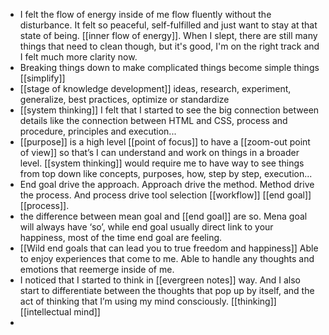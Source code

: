 - I felt the flow of energy inside of me flow fluently without the disturbance. It felt so peaceful, self-fulfilled and just want to stay at that state of being. [[inner flow of energy]]. When I slept, there are still many things that need to clean though, but it's good, I'm on the right track and I felt much more clarity now.
- Breaking things down to make complicated things become simple things [[simplify]]
- [[stage of knowledge development]] ideas, research, experiment, generalize, best practices, optimize or standardize
- [[system thinking]] I felt that I started to see the big connection between details like the connection between HTML and CSS, process and procedure, principles and execution...
- [[purpose]] is a high level [[point of focus]] to have a [[zoom-out point of view]] so that’s I can understand and work on things in a broader level. [[system thinking]] would require me to have way to see things from top down like concepts, purposes, how, step by step, execution...
- End goal drive the approach. Approach drive the method. Method drive the process. And process drive tool selection [[workflow]] [[end goal]] [[process]]. 
- the difference between mean goal and [[end goal]] are so. Mena goal will always have ‘so’, while end goal usually direct link to your happiness, most of the time end goal are feeling.
- [[Wild end goals that can lead you to true freedom and happiness]] Able to enjoy experiences that come to me. Able to handle any thoughts and emotions that reemerge inside of me. 
- I noticed that I started to think in [[evergreen notes]] way. And I also start to differentiate between the thoughts that pop up by itself, and the act of thinking that I’m using my mind consciously. [[thinking]] [[intellectual mind]]
- 
